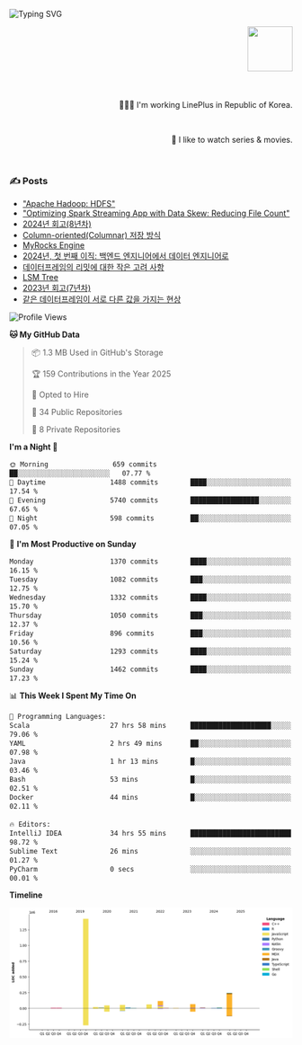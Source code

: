![Typing SVG](https://readme-typing-svg.herokuapp.com/?lines=Hello,+I'm+Changkwon+😎&height=150&width=1024&size=40&color=458588&background=282828&center=true&vCenter=true&multiline=false&duration=2000&pause=0)

<div align=right>
  <a href="https://github.com/devxb/gitanimals">
    <img
      src="https://render.gitanimals.org/lines/spearkkk?pet-id=624227435622945015"
      width="80"
      height="80"
    />
  </a>
  <br/>
  <br/>  
  <br/>
  
  👨🏼‍💻 I'm working LinePlus in Republic of Korea.
  
  <br/>
  
  🍿 I like to watch series & movies.
  
  <br/>

</div>
  
<div align=left>
  
  <div>
    
  ### ✍️ Posts
    
  </div>
  
  <!-- BLOGPOSTS:START -->
- ["Apache Hadoop: HDFS"](https://spearkkk.dev/kr/blog/apache-hadoop-hdfs)
- ["Optimizing Spark Streaming App with Data Skew: Reducing File Count"](https://spearkkk.dev/kr/blog/optimizing-spark-streaming-app-with-data-skew-reducing-file-count)
- [2024년 회고(8년차)](https://spearkkk.dev/kr/blog/8th-year-retrospect)
- [Column-oriented(Columnar) 저장 방식](https://spearkkk.dev/kr/blog/column-oriented)
- [MyRocks Engine](https://spearkkk.dev/kr/blog/my-rocks_engine)
- [2024년, 첫 번째 이직: 백엔드 엔지니어에서 데이터 엔지니어로](https://spearkkk.dev/kr/blog/2024-first-changing-company-from-backend-to-data-engineer)
- [데이터프레임의 리밋에 대한 작은 고려 사항](https://spearkkk.dev/kr/blog/dataframe-limit)
- [LSM Tree](https://spearkkk.dev/kr/blog/lsm-tree)
- [2023년 회고(7년차)](https://spearkkk.dev/kr/blog/7th-year-retrospect)
- [같은 데이터프레임이 서로 다른 값을 가지는 현상](https://spearkkk.dev/kr/blog/two-dataframe-have-another-value)
<!-- BLOGPOSTS:END -->

  
<!--START_SECTION:waka-->
![Profile Views](http://img.shields.io/badge/Profile%20Views-4-blue)

**🐱 My GitHub Data** 

> 📦 1.3 MB Used in GitHub's Storage 
 > 
> 🏆 159 Contributions in the Year 2025
 > 
> 💼 Opted to Hire
 > 
> 📜 34 Public Repositories 
 > 
> 🔑 8 Private Repositories 
 > 
**I'm a Night 🦉** 

```text
🌞 Morning                659 commits         ██░░░░░░░░░░░░░░░░░░░░░░░   07.77 % 
🌆 Daytime                1488 commits        ████░░░░░░░░░░░░░░░░░░░░░   17.54 % 
🌃 Evening                5740 commits        █████████████████░░░░░░░░   67.65 % 
🌙 Night                  598 commits         ██░░░░░░░░░░░░░░░░░░░░░░░   07.05 % 
```
📅 **I'm Most Productive on Sunday** 

```text
Monday                   1370 commits        ████░░░░░░░░░░░░░░░░░░░░░   16.15 % 
Tuesday                  1082 commits        ███░░░░░░░░░░░░░░░░░░░░░░   12.75 % 
Wednesday                1332 commits        ████░░░░░░░░░░░░░░░░░░░░░   15.70 % 
Thursday                 1050 commits        ███░░░░░░░░░░░░░░░░░░░░░░   12.37 % 
Friday                   896 commits         ███░░░░░░░░░░░░░░░░░░░░░░   10.56 % 
Saturday                 1293 commits        ████░░░░░░░░░░░░░░░░░░░░░   15.24 % 
Sunday                   1462 commits        ████░░░░░░░░░░░░░░░░░░░░░   17.23 % 
```


📊 **This Week I Spent My Time On** 

```text
💬 Programming Languages: 
Scala                    27 hrs 58 mins      ████████████████████░░░░░   79.06 % 
YAML                     2 hrs 49 mins       ██░░░░░░░░░░░░░░░░░░░░░░░   07.98 % 
Java                     1 hr 13 mins        █░░░░░░░░░░░░░░░░░░░░░░░░   03.46 % 
Bash                     53 mins             █░░░░░░░░░░░░░░░░░░░░░░░░   02.51 % 
Docker                   44 mins             █░░░░░░░░░░░░░░░░░░░░░░░░   02.11 % 

🔥 Editors: 
IntelliJ IDEA            34 hrs 55 mins      █████████████████████████   98.72 % 
Sublime Text             26 mins             ░░░░░░░░░░░░░░░░░░░░░░░░░   01.27 % 
PyCharm                  0 secs              ░░░░░░░░░░░░░░░░░░░░░░░░░   00.01 % 
```

**Timeline**

![Lines of Code chart](https://raw.githubusercontent.com/spearkkk/spearkkk/main/assets/bar_graph.png)


<!--END_SECTION:waka-->
</div>

